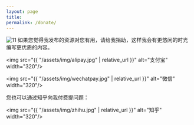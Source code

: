 ```yaml
---
layout: page
title:
permalink: /donate/
---
```

![11](http://oubxpp5i7.bkt.clouddn.com/0.jpg)
如果您觉得我发布的资源对您有用，请给我捐助，这样我会有更悠闲的时光编写更优质的内容。

<img src="{{ "/assets/img/alipay.jpg" | relative_url }}" alt="支付宝" width="320"/>

<img src="{{ "/assets/img/wechatpay.jpg" | relative_url }}" alt="微信" width="320"/>

您也可以通过知乎向我付费提问题：

<img src="{{ "/assets/img/zhihu.jpg" | relative_url }}" alt="知乎" width="320"/>